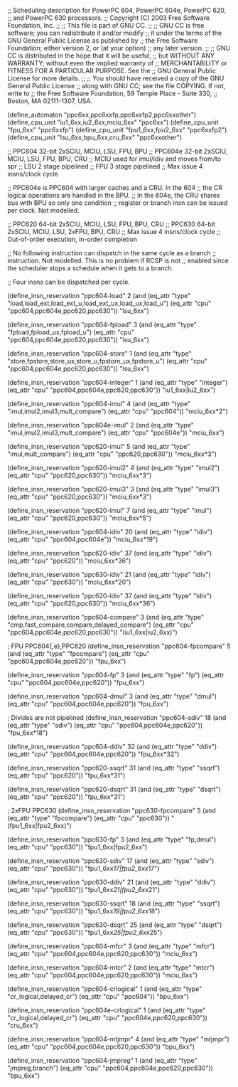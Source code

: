 ;; Scheduling description for PowerPC 604, PowerPC 604e, PowerPC 620,
;; and PowerPC 630 processors.
;;   Copyright (C) 2003 Free Software Foundation, Inc.
;;
;; This file is part of GNU CC.
;;
;; GNU CC is free software; you can redistribute it and/or modify
;; it under the terms of the GNU General Public License as published by
;; the Free Software Foundation; either version 2, or (at your option)
;; any later version.
;;
;; GNU CC is distributed in the hope that it will be useful,
;; but WITHOUT ANY WARRANTY; without even the implied warranty of
;; MERCHANTABILITY or FITNESS FOR A PARTICULAR PURPOSE.  See the
;; GNU General Public License for more details.
;;
;; You should have received a copy of the GNU General Public License
;; along with GNU CC; see the file COPYING.  If not, write to
;; the Free Software Foundation, 59 Temple Place - Suite 330,
;; Boston, MA 02111-1307, USA.

(define_automaton "ppc6xx,ppc6xxfp,ppc6xxfp2,ppc6xxother")
(define_cpu_unit "iu1_6xx,iu2_6xx,mciu_6xx" "ppc6xx")
(define_cpu_unit "fpu_6xx" "ppc6xxfp")
(define_cpu_unit "fpu1_6xx,fpu2_6xx" "ppc6xxfp2")
(define_cpu_unit "lsu_6xx,bpu_6xx,cru_6xx" "ppc6xxother")

;; PPC604  32-bit 2xSCIU, MCIU, LSU, FPU, BPU
;; PPC604e  32-bit 2xSCIU, MCIU, LSU, FPU, BPU, CRU
;; MCIU used for imul/idiv and moves from/to spr
;; LSU 2 stage pipelined
;; FPU 3 stage pipelined
;; Max issue 4 insns/clock cycle

;; PPC604e is PPC604 with larger caches and a CRU.  In the 604
;; the CR logical operations are handled in the BPU.
;; In the 604e, the CRU shares bus with BPU so only one condition
;; register or branch insn can be issued per clock.  Not modelled.

;; PPC620  64-bit 2xSCIU, MCIU, LSU, FPU, BPU, CRU
;; PPC630 64-bit 2xSCIU, MCIU, LSU, 2xFPU, BPU, CRU
;; Max issue 4 insns/clock cycle
;; Out-of-order execution, in-order completion

;; No following instruction can dispatch in the same cycle as a branch
;; instruction.  Not modelled.  This is no problem if RCSP is not
;; enabled since the scheduler stops a schedule when it gets to a branch.

;; Four insns can be dispatched per cycle.

(define_insn_reservation "ppc604-load" 2
  (and (eq_attr "type" "load,load_ext,load_ext_u,load_ext_ux,load_ux,load_u")
       (eq_attr "cpu" "ppc604,ppc604e,ppc620,ppc630"))
  "lsu_6xx")

(define_insn_reservation "ppc604-fpload" 3
  (and (eq_attr "type" "fpload,fpload_ux,fpload_u")
       (eq_attr "cpu" "ppc604,ppc604e,ppc620,ppc630"))
  "lsu_6xx")

(define_insn_reservation "ppc604-store" 1
  (and (eq_attr "type" "store,fpstore,store_ux,store_u,fpstore_ux,fpstore_u")
       (eq_attr "cpu" "ppc604,ppc604e,ppc620,ppc630"))
  "lsu_6xx")

(define_insn_reservation "ppc604-integer" 1
  (and (eq_attr "type" "integer")
       (eq_attr "cpu" "ppc604,ppc604e,ppc620,ppc630"))
  "iu1_6xx|iu2_6xx")

(define_insn_reservation "ppc604-imul" 4
  (and (eq_attr "type" "imul,imul2,imul3,mult_compare")
       (eq_attr "cpu" "ppc604"))
  "mciu_6xx*2")

(define_insn_reservation "ppc604e-imul" 2
  (and (eq_attr "type" "imul,imul2,imul3,mult_compare")
       (eq_attr "cpu" "ppc604e"))
  "mciu_6xx")

(define_insn_reservation "ppc620-imul" 5
  (and (eq_attr "type" "imul,mult_compare")
       (eq_attr "cpu" "ppc620,ppc630"))
  "mciu_6xx*3")

(define_insn_reservation "ppc620-imul2" 4
  (and (eq_attr "type" "imul2")
       (eq_attr "cpu" "ppc620,ppc630"))
  "mciu_6xx*3")

(define_insn_reservation "ppc620-imul3" 3
  (and (eq_attr "type" "imul3")
       (eq_attr "cpu" "ppc620,ppc630"))
  "mciu_6xx*3")

(define_insn_reservation "ppc620-lmul" 7
  (and (eq_attr "type" "lmul")
       (eq_attr "cpu" "ppc620,ppc630"))
  "mciu_6xx*5")

(define_insn_reservation "ppc604-idiv" 20
  (and (eq_attr "type" "idiv")
       (eq_attr "cpu" "ppc604,ppc604e"))
  "mciu_6xx*19")

(define_insn_reservation "ppc620-idiv" 37
  (and (eq_attr "type" "idiv")
       (eq_attr "cpu" "ppc620"))
  "mciu_6xx*36")

(define_insn_reservation "ppc630-idiv" 21
  (and (eq_attr "type" "idiv")
       (eq_attr "cpu" "ppc630"))
  "mciu_6xx*20")

(define_insn_reservation "ppc620-ldiv" 37
  (and (eq_attr "type" "ldiv")
       (eq_attr "cpu" "ppc620,ppc630"))
  "mciu_6xx*36")

(define_insn_reservation "ppc604-compare" 3
  (and (eq_attr "type" "cmp,fast_compare,compare,delayed_compare")
       (eq_attr "cpu" "ppc604,ppc604e,ppc620,ppc630"))
  "(iu1_6xx|iu2_6xx)")

; FPU PPC604{,e},PPC620
(define_insn_reservation "ppc604-fpcompare" 5
  (and (eq_attr "type" "fpcompare")
       (eq_attr "cpu" "ppc604,ppc604e,ppc620"))
  "fpu_6xx")

(define_insn_reservation "ppc604-fp" 3
  (and (eq_attr "type" "fp")
       (eq_attr "cpu" "ppc604,ppc604e,ppc620"))
  "fpu_6xx")

(define_insn_reservation "ppc604-dmul" 3
  (and (eq_attr "type" "dmul")
       (eq_attr "cpu" "ppc604,ppc604e,ppc620"))
  "fpu_6xx")

; Divides are not pipelined
(define_insn_reservation "ppc604-sdiv" 18
  (and (eq_attr "type" "sdiv")
       (eq_attr "cpu" "ppc604,ppc604e,ppc620"))
  "fpu_6xx*18")

(define_insn_reservation "ppc604-ddiv" 32
  (and (eq_attr "type" "ddiv")
       (eq_attr "cpu" "ppc604,ppc604e,ppc620"))
  "fpu_6xx*32")

(define_insn_reservation "ppc620-ssqrt" 31
  (and (eq_attr "type" "ssqrt")
       (eq_attr "cpu" "ppc620"))
  "fpu_6xx*31")

(define_insn_reservation "ppc620-dsqrt" 31
  (and (eq_attr "type" "dsqrt")
       (eq_attr "cpu" "ppc620"))
  "fpu_6xx*31")


; 2xFPU PPC630
(define_insn_reservation "ppc630-fpcompare" 5
  (and (eq_attr "type" "fpcompare")
       (eq_attr "cpu" "ppc630"))
  "(fpu1_6xx|fpu2_6xx)")

(define_insn_reservation "ppc630-fp" 3
  (and (eq_attr "type" "fp,dmul")
       (eq_attr "cpu" "ppc630"))
  "fpu1_6xx|fpu2_6xx")

(define_insn_reservation "ppc630-sdiv" 17
  (and (eq_attr "type" "sdiv")
       (eq_attr "cpu" "ppc630"))
  "fpu1_6xx*17|fpu2_6xx*17")

(define_insn_reservation "ppc630-ddiv" 21
  (and (eq_attr "type" "ddiv")
       (eq_attr "cpu" "ppc630"))
  "fpu1_6xx*21|fpu2_6xx*21")

(define_insn_reservation "ppc630-ssqrt" 18
  (and (eq_attr "type" "ssqrt")
       (eq_attr "cpu" "ppc630"))
  "fpu1_6xx*18|fpu2_6xx*18")

(define_insn_reservation "ppc630-dsqrt" 25
  (and (eq_attr "type" "dsqrt")
       (eq_attr "cpu" "ppc630"))
  "fpu1_6xx*25|fpu2_6xx*25")

(define_insn_reservation "ppc604-mfcr" 3
  (and (eq_attr "type" "mfcr")
       (eq_attr "cpu" "ppc604,ppc604e,ppc620,ppc630"))
  "mciu_6xx")

(define_insn_reservation "ppc604-mtcr" 2
  (and (eq_attr "type" "mtcr")
       (eq_attr "cpu" "ppc604,ppc604e,ppc620,ppc630"))
  "mciu_6xx")

(define_insn_reservation "ppc604-crlogical" 1
  (and (eq_attr "type" "cr_logical,delayed_cr")
       (eq_attr "cpu" "ppc604"))
  "bpu_6xx")

(define_insn_reservation "ppc604e-crlogical" 1
  (and (eq_attr "type" "cr_logical,delayed_cr")
       (eq_attr "cpu" "ppc604e,ppc620,ppc630"))
  "cru_6xx")

(define_insn_reservation "ppc604-mtjmpr" 4
  (and (eq_attr "type" "mtjmpr")
       (eq_attr "cpu" "ppc604,ppc604e,ppc620,ppc630"))
  "bpu_6xx")

(define_insn_reservation "ppc604-jmpreg" 1
  (and (eq_attr "type" "jmpreg,branch")
       (eq_attr "cpu" "ppc604,ppc604e,ppc620,ppc630"))
  "bpu_6xx")

